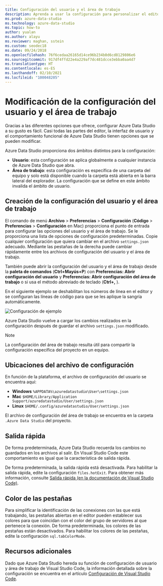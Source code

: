 ```yaml
---
title: Configuración del usuario y el área de trabajo
description: Aprenda a usar la configuración para personalizar el editor, la interfaz de usuario y el comportamiento funcional de Azure Data Studio de modo que se adapten a sus preferencias.
ms.prod: azure-data-studio
ms.technology: azure-data-studio
ms.topic: how-to
author: yualan
ms.author: alayu
ms.reviewer: maghan, sstein
ms.custom: seodec18
ms.date: 09/24/2018
ms.openlocfilehash: 76f6cedaa26165d14ce96b234b0d6cd8129806e6
ms.sourcegitcommit: 917df4ffd22e4a229af7dc481dcce3ebba0aa4d7
ms.translationtype: HT
ms.contentlocale: es-ES
ms.lasthandoff: 02/10/2021
ms.locfileid: "100048205"
---
```

# <a name="modify-user-and-workspace-settings"></a>Modificación de la configuración del usuario y el área de trabajo

Gracias a las diferentes opciones que ofrece, configurar Azure Data Studio a su gusto es fácil. Casi todas las partes del editor, la interfaz de usuario y el comportamiento funcional de Azure Data Studio tienen opciones que se pueden modificar.

Azure Data Studio proporciona dos ámbitos distintos para la configuración:

* **Usuario**: esta configuración se aplica globalmente a cualquier instancia de Azure Data Studio que abra.
* **Área de trabajo**: esta configuración es específica de una carpeta del equipo y solo está disponible cuando la carpeta está abierta en la barra lateral del explorador. La configuración que se define en este ámbito invalida el ámbito de usuario.

## <a name="creating-user-and-workspace-settings"></a>Creación de la configuración del usuario y el área de trabajo

El comando de menú **Archivo** > **Preferencias** > **Configuración** (**Código** > **Preferencias** > **Configuración** en Mac) proporciona el punto de entrada para configurar las opciones del usuario y el área de trabajo. Se le proporciona una lista de opciones de configuración predeterminadas. Copie cualquier configuración que quiera cambiar en el archivo `settings.json` adecuado. Mediante las pestañas de la derecha puede cambiar rápidamente entre los archivos de configuración del usuario y el área de trabajo.

También puede abrir la configuración del usuario y el área de trabajo desde la **paleta de comandos** (**Ctrl+Mayús+P**) con **Preferencias: Abrir configuración del usuario** y **Preferencias: Abrir configuración del área de trabajo** o si usa el método abreviado de teclado (**Ctrl+,** ).

En el siguiente ejemplo se deshabilitan los números de línea en el editor y se configuran las líneas de código para que se les aplique la sangría automáticamente.

![Configuración de ejemplo](media/settings/sample-settings.png)

Azure Data Studio vuelve a cargar los cambios realizados en la configuración después de guardar el archivo `settings.json` modificado.

> [!NOTE]
> La configuración del área de trabajo resulta útil para compartir la configuración específica del proyecto en un equipo.

## <a name="settings-file-locations"></a>Ubicaciones del archivo de configuración

En función de la plataforma, el archivo de configuración del usuario se encuentra aquí:

* **Windows** `%APPDATA%\azuredatastudio\User\settings.json`
* **Mac** `$HOME/Library/Application Support/azuredatastudio/User/settings.json`
* **Linux** `$HOME/.config/azuredatastudio/User/settings.json`

El archivo de configuración del área de trabajo se encuentra en la carpeta `.Azure Data Studio` del proyecto.

## <a name="hot-exit"></a>Salida rápida

De forma predeterminada, Azure Data Studio recuerda los cambios no guardados en los archivos al salir. En Visual Studio Code este comportamiento es igual que la característica de salida rápida.

De forma predeterminada, la salida rápida está desactivada. Para habilitar la salida rápida, edite la configuración `files.hotExit`. Para obtener más información, consulte [Salida rápida (en la documentación de Visual Studio Code)](https://code.visualstudio.com/docs/editor/codebasics#_hot-exit).

## <a name="tab-color"></a>Color de las pestañas

Para simplificar la identificación de las conexiones con las que está trabajando, las pestañas abiertas en el editor pueden establecer sus colores para que coincidan con el color del grupo de servidores al que pertenece la conexión. De forma predeterminada, los colores de las pestañas están desactivados. Para habilitar los colores de las pestañas, edite la configuración `sql.tabColorMode`.

## <a name="additional-resources"></a>Recursos adicionales

Dado que Azure Data Studio hereda su función de configuración de usuario y área de trabajo de Visual Studio Code, la información detallada sobre la configuración se encuentra en el artículo [Configuración de Visual Studio Code](https://code.visualstudio.com/docs/getstarted/settings).
